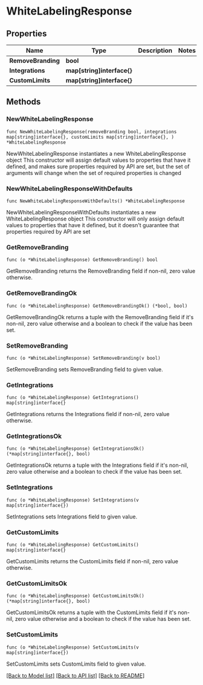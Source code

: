# WhiteLabelingResponse

## Properties

Name | Type | Description | Notes
------------ | ------------- | ------------- | -------------
**RemoveBranding** | **bool** |  | 
**Integrations** | **map[string]interface{}** |  | 
**CustomLimits** | **map[string]interface{}** |  | 

## Methods

### NewWhiteLabelingResponse

`func NewWhiteLabelingResponse(removeBranding bool, integrations map[string]interface{}, customLimits map[string]interface{}, ) *WhiteLabelingResponse`

NewWhiteLabelingResponse instantiates a new WhiteLabelingResponse object
This constructor will assign default values to properties that have it defined,
and makes sure properties required by API are set, but the set of arguments
will change when the set of required properties is changed

### NewWhiteLabelingResponseWithDefaults

`func NewWhiteLabelingResponseWithDefaults() *WhiteLabelingResponse`

NewWhiteLabelingResponseWithDefaults instantiates a new WhiteLabelingResponse object
This constructor will only assign default values to properties that have it defined,
but it doesn't guarantee that properties required by API are set

### GetRemoveBranding

`func (o *WhiteLabelingResponse) GetRemoveBranding() bool`

GetRemoveBranding returns the RemoveBranding field if non-nil, zero value otherwise.

### GetRemoveBrandingOk

`func (o *WhiteLabelingResponse) GetRemoveBrandingOk() (*bool, bool)`

GetRemoveBrandingOk returns a tuple with the RemoveBranding field if it's non-nil, zero value otherwise
and a boolean to check if the value has been set.

### SetRemoveBranding

`func (o *WhiteLabelingResponse) SetRemoveBranding(v bool)`

SetRemoveBranding sets RemoveBranding field to given value.


### GetIntegrations

`func (o *WhiteLabelingResponse) GetIntegrations() map[string]interface{}`

GetIntegrations returns the Integrations field if non-nil, zero value otherwise.

### GetIntegrationsOk

`func (o *WhiteLabelingResponse) GetIntegrationsOk() (*map[string]interface{}, bool)`

GetIntegrationsOk returns a tuple with the Integrations field if it's non-nil, zero value otherwise
and a boolean to check if the value has been set.

### SetIntegrations

`func (o *WhiteLabelingResponse) SetIntegrations(v map[string]interface{})`

SetIntegrations sets Integrations field to given value.


### GetCustomLimits

`func (o *WhiteLabelingResponse) GetCustomLimits() map[string]interface{}`

GetCustomLimits returns the CustomLimits field if non-nil, zero value otherwise.

### GetCustomLimitsOk

`func (o *WhiteLabelingResponse) GetCustomLimitsOk() (*map[string]interface{}, bool)`

GetCustomLimitsOk returns a tuple with the CustomLimits field if it's non-nil, zero value otherwise
and a boolean to check if the value has been set.

### SetCustomLimits

`func (o *WhiteLabelingResponse) SetCustomLimits(v map[string]interface{})`

SetCustomLimits sets CustomLimits field to given value.



[[Back to Model list]](../README.md#documentation-for-models) [[Back to API list]](../README.md#documentation-for-api-endpoints) [[Back to README]](../README.md)


